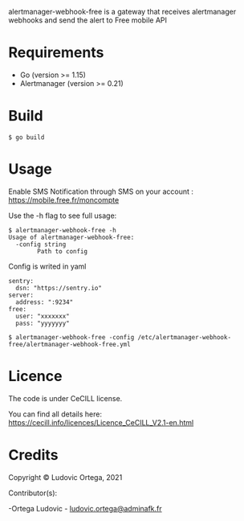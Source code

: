 alertmanager-webhook-free is a gateway that receives alertmanager webhooks and send the alert to Free mobile API

# Requirements

- Go (version >= 1.15)
- Alertmanager (version >= 0.21)

# Build
`$ go build`

# Usage
Enable SMS Notification through SMS on your account : https://mobile.free.fr/moncompte

Use the -h flag to see full usage:

```
$ alertmanager-webhook-free -h
Usage of alertmanager-webhook-free:
  -config string
        Path to config
```

Config is writed in yaml
```
sentry:
  dsn: "https://sentry.io"
server:
  address: ":9234"
free:
  user: "xxxxxxx"
  pass: "yyyyyyy"
```

`$ alertmanager-webhook-free -config /etc/alertmanager-webhook-free/alertmanager-webhook-free.yml`

# Licence

The code is under CeCILL license.

You can find all details here: https://cecill.info/licences/Licence_CeCILL_V2.1-en.html

# Credits

Copyright © Ludovic Ortega, 2021

Contributor(s):

-Ortega Ludovic - ludovic.ortega@adminafk.fr